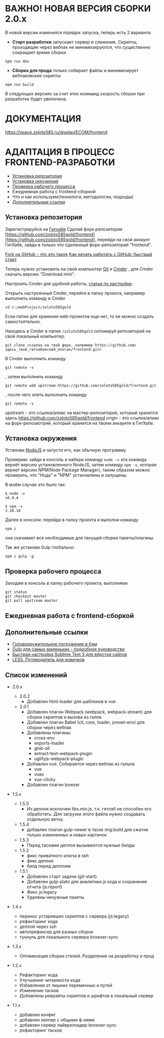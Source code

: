 
# ВАЖНО! НОВАЯ ВЕРСИЯ СБОРКИ 2.0.x

В новой версии изменился порядок запуска, теперь есть 2 варианта:

- **Старт разработки** запускает сервер и слежение. Скрипты, проходящие через вебпак не минимизируются, что существенно сокращает время сборки
```
npm run dev
```
- **Сборка для прода** только собирает файлы и минимизирует вебпаковские скрипты
```
npm run build
```
В следующих версиях за счет этих комманд скорость сборки при разработке будет увеличена. 

# ДОКУМЕНТАЦИЯ

https://space.zoloto585.ru/display/ECOM/frontend

# АДАПТАЦИЯ В ПРОЦЕСС FRONTEND-РАЗРАБОТКИ

 - [Установка репозитория](#Установка-репозитория)
 - [Установка окружения](#Установка-окружения)
 - [Проверка рабочего процесса](#Проверка-рабочего-процесса)
 - Ежедневная работа с frontend-сборкой
 - Что и как используем(технологи, методологии, подходы)
 - [Дополнительные ссылки](#Дополнительные-ссылки)






## Установка репозитория
Зарегистрируйся на [Гитхабе](https://github.com/)
Сделай форк репозитория [https://github.com/zoloto585gold/frontend](https://github.com/zoloto585gold/frontend), 
перейди на свой аккаунт ГитХабе,
зайди в только что сделанный форк-репозиторий "frontend".

[Fork на GitHub - что это такое](http://gearmobile.github.io/git/fork-github/)
[Как начать работать с GitHub: быстрый старт](https://habrahabr.ru/post/125799/)

Теперь нужно установить на свой компьютер [Git](https://git-scm.com/download) и [Cmder](http://cmder.net/) , для Cmder скачать версию "Download mini".

Настроить Cmder для удобной работы, [статья по настройке](http://nicothin.pro/page/console-windows).

Открыть настроенный Cmder, перейти в папку проекта, например выполнить команду в Cmder
```
cd c:/webProject/zoloto585gold
```
Если папки для хранения web-проектов еще нет, то ее можно создать самостоятельно.

Находясь в Cmder  в папке `/zoloto585gold` склонируй репозиторий на свой локальный компьютер.
```
git clone <ссылка на твой форк, например https://github.com/здесь_твой_гитхабовский_ллогин/frontend.git>
```

В Cmder выполнить команду
```
git remote -v
```
, затем выполнить команду

```
git remote add upstream https://github.com/zoloto585gold/frontend.git
```
, после чего опять выполнить команду
```
git remote -v
```
upstream - это ссылка/алиас на мастер-репозиторий, который хранится здесь https://github.com/zoloto585gold/frontend
origin - это ссылка/алиас на форк-репозиотрий, который хранится на твоем аккаунте в ГитХабе.



## Установка окружения

Установи [NodeJS](https://nodejs.org/en/) и запусти его, как обычную программу.

Проверим: зайди в консоль и набери команду `node -v` эта команда вернёт версию установленного NodeJS, затем команду `npm -v`, которая вернет версию NPM(Node Package Manager),
таким образом можно проверить, что "Нода" и "NPM" установлены и запущены.

В моём случае это было так:
```
$ node -v
v6.9.4

$ npm -v
3.10.10
```

Далее в консоли: перейди в папку проекта и выполни команду 
```
npm i
```
она скачивает все необходимые для текущей сборки пакеты/плагины.

Так же установи Gulp глобально:
```
npm i gulp -g
```



## Проверка рабочего процесса

Заходим в консоль в папку рабочего проекта, выполняем
```
git status
git checkout master
git pull upstream master
```



## Ежедневная работа с frontend-сборкой




## Дополнительные ссылки

 - [Головокружительное погружение в бэм](https://frontender.info/MindBEMding/)
 - [Gulp для самых маленьких - подробное руководство](https://www.youtube.com/watch?v=vW51JUVT66w)
 - [Быстрая настройка Sublime Text 3 для вёрстки сайтов](https://www.youtube.com/watch?v=qlueo6wFikM&index=1&list=PLyf8LgkO_8q-qm9nDvyT3S1Flx0Yfgs3M)
 - [LESS. Путеводитель для новичков](https://mrmlnc.gitbooks.io/less-guidebook-for-beginners/content/)



## Список изменений

- 2.0.x
	- 2.0.2
		- Добавлен html-loader для шаблонов в vue
	- 2.0.1
		- Добавлен плагин Webpack (webpack, webpack-stream) для сборки скриптов и вызова из галпа
		- Добавлен плагин Babel (cli, core, loader, preset-env) для сборки через вебпак
		- Добавлены плагины: 
			- cross-env
			- exports-loader
			- glob-all
			- extract-text-webpack-plugin
			- uglifyjs-webpack-plugin
		- Добавлен vue. Собирается через вебпак из гальпа
			- vue
			- vuex
			- vue-clicky
		- Добавлен плагин bowser
- 1.5.x		
	- 1.5.5
		- Из деплоя исключен libs.min.js, т.к. гитлаб не способен его обработать. Для загрузки этого файла нужно создавать отдельную ветку.
	- 1.5.4
		- добавлен плагин gulp-newer в таске img:build для сжатия только измененных и новых картинок
	- 1.5.3
		- Перед тасками деплоя вызываются нужные билды
	- 1.5.2
		- фикс приватного ключа в ssh
		- фикс деплоя
		- билд перед деплоем
	- 1.5.1
		- Добавлен старт задачи (git-start)
		- Добавлен gulp-plato для аналитики js кода и сохранения отчета (js:report)
		- Фикс js:legacy
		- Удалены ненужные пакеты

- 1.4.x
	- перенос устаревших скриптов с сервера (js:legacy)
	- рефакторинг кода
	- деплой через ssh
	- автопрефиксер для разных сборок
	- туннуль для локального сервера browser-sync

- 1.3.x
	- Оптимизация сборки стилей. Разделение на разработку и прод

- 1.2.x
	- Рефакторинг кода
	- Улучшение читаемости кода
	- Избавления от лишних переменных и путей
	- Изменение тасков
	- Добавлены реврайты скриптов и шрифтов в локальный сервер

- 1.1.x
	- добавлен конфиг
	- добавлен хелпер с общими ф-иями
	- добавлен сервер лайврелоадер browser-sync
	- рефакторинг тасков